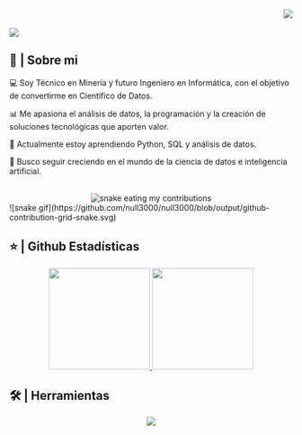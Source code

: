 <div align="right">
<a style="text-decoration: none" target="_blank"href="https://github.com/MaTTseguel">
<img src="https://visitor-badge.laobi.icu/badge?page_id=MaTTseguel.MaTTseguel&left_color=gray&right_color=blue&left_text=Coders%20visitors">
</a>
<!--  <a style="text-decoration: none" target="_blank" href="" >
<img width="60"src="https://img.shields.io/twitter/follow/chipro?label=Follow&style=social">
</a>
<a style="text-decoration: none" target="_blank" href="" >
<img width="70"src="https://img.shields.io/badge/-Connect-blue?style=flat&logo=Linkedin&logoColor=white">
</a>
</div>-->
</div>
<br>

<img src="https://readme-typing-svg.herokuapp.com/?font=Roboto&weight=900&size=40=true&vCenter=true&width=500&height=70&duration=4000&color=B3B3B3&lines=Hola!+👋;+Soy+Mathias+Seguel+😁;" />

<h2>📖 | Sobre mi</h2> 
<p>💻 Soy Técnico en Minería y futuro Ingeniero en Informática, 
con el objetivo de convertirme en Científico de Datos.</p>
<p>📊 Me apasiona el análisis de datos, la programación
y la creación de soluciones tecnológicas que aporten valor.</p>  
<p>🌱 Actualmente estoy aprendiendo Python, SQL y análisis de datos.</p>  
<p>🚀 Busco seguir creciendo en el mundo de la ciencia de datos
e inteligencia artificial.</p>
<div align="center">
  <br>
  <img alt="snake eating my contributions" src="https://raw.githubusercontent.com/MaTTseguel/MaTTseguel/output/github-contribution-grid-snake.svg" />
  <br/>
</div>
![snake gif](https://github.com/null3000/null3000/blob/output/github-contribution-grid-snake.svg)
<h2>⭐ | Github Estadísticas </h2>

<div align="center">
<a href="https://github.com/MaTTseguel">
<img height="180em" src="https://github-readme-stats.vercel.app/api?username=MaTTseguel&show_icons=true&theme=default&include_all_commits=true&count_private=true"/>
<img height="180em" src="https://github-readme-stats.vercel.app/api/top-langs/?username=MaTTseguel&layout=compact&langs_count=7&theme=default"/></a>
</div>

<h2>🛠️ | Herramientas</h2>

<p align="center">
  <a href="https://skillicons.dev">
    <img src="https://skillicons.dev/icons?i=python,cpp,css,html,mysql,js,anaconda,androidstudio,discord,notion,visualstudio,vscode,docker,azure,github,git,linux,r" />
  </a>
</p>
   


